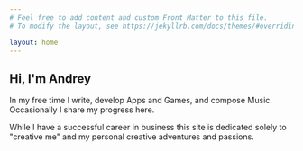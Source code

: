 ```yaml
---
# Feel free to add content and custom Front Matter to this file.
# To modify the layout, see https://jekyllrb.com/docs/themes/#overriding-theme-defaults

layout: home
---
```

## Hi, I'm Andrey

In my free time I write, develop Apps and Games, and compose Music. Occasionally I share my progress here.

While I have a successful career in business this site is dedicated solely to "creative me" and my personal creative adventures and passions.

